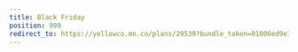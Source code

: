 ```yaml
---
title: Black Friday
position: 999
redirect_to: https://yellowco.mn.co/plans/29539?bundle_token=01006ed9e1191079fca10f774d226a69&utm_source=manual
---
```


